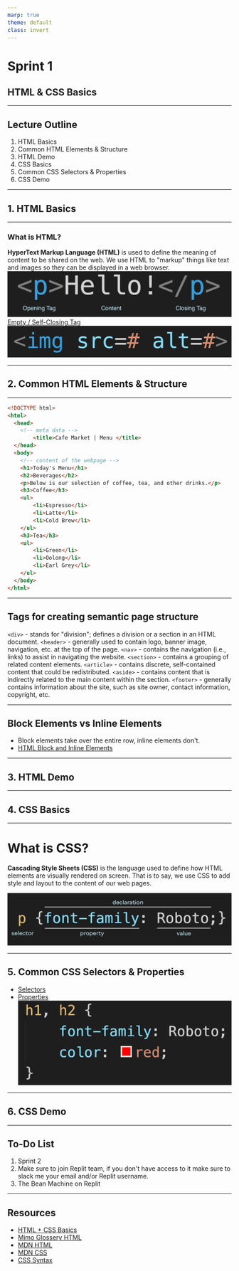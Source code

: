 ```yaml
---
marp: true
theme: default
class: invert
---
```


# Sprint 1
## HTML & CSS Basics

--- 

## Lecture Outline

1. HTML Basics
2. Common HTML Elements & Structure
3. HTML Demo
4. CSS Basics
5. Common CSS Selectors & Properties
6. CSS Demo

---

## 1. HTML Basics

---

### What is HTML?

**HyperText Markup Language (HTML)** is used to define the meaning of content to be shared on the web. We use HTML to "markup" things like text and images so they can be displayed in a web browser. 
![structure](./assets/structure.jpeg)
[Empty / Self-Closing Tag](https://developer.mozilla.org/en-US/docs/Glossary/Empty_element)
![emptyele](./assets/emptyele.png)

---

## 2. Common HTML Elements & Structure

---

```html
<!DOCTYPE html>
<html>
  <head>
    <!-- meta data -->
        <title>Cafe Market | Menu </title>
  </head>
  <body>
    <!-- content of the webpage -->
    <h1>Today's Menu</h1>
    <h2>Beverages</h2>
    <p>Below is our selection of coffee, tea, and other drinks.</p>
    <h3>Coffee</h3>
    <ul>
        <li>Espresso</li>
        <li>Latte</li>
        <li>Cold Brew</li>
    </ul>
    <h3>Tea</h3>
    <ul>
        <li>Green</li>
        <li>Oolong</li>
        <li>Earl Grey</li>
    </ul>
  </body>
</html>
```

---

## Tags for creating semantic page structure

`<div>` - stands for "division"; defines a division or a section in an HTML document.
`<header>` - generally used to contain logo, banner image, navigation, etc. at the top of the page.
`<nav>` - contains the navigation (i.e., links) to assist in navigating the website.
`<section>` - contains a grouping of related content elements.
`<article>` - contains discrete, self-contained content that could be redistributed. 
`<aside>` - contains content that is indirectly related to the main content within the section.
`<footer>` - generally contains information about the site, such as site owner, contact information, copyright, etc.

---

## Block Elements vs Inline Elements

* Block elements take over the entire row, inline elements don't.
* [HTML Block and Inline Elements](https://www.w3schools.com/html/html_blocks.asp)

---

## 3. HTML Demo

---

## 4. CSS Basics

---

# What is CSS?

**Cascading Style Sheets (CSS)** is the language used to define how HTML elements are visually rendered on screen. That is to say, we use CSS to add style and layout to the content of our web pages.

![cssStructure](./assets/cssStructure.png)

---

## 5. Common CSS Selectors & Properties

* [Selectors](https://developer.mozilla.org/en-US/docs/Web/CSS/CSS_Selectors)
* [Properties](https://css-tricks.com/almanac/properties/)
![css-rules](./assets/css-rules.png)

---

## 6. CSS Demo

---

## To-Do List
1. Sprint 2
2. Make sure to join Replit team, if you don't have access to it make sure to slack me your email and/or Replit username.
3. The Bean Machine on Replit

---

## Resources
* [HTML + CSS Basics](https://mimodocs.notion.site/HTML-CSS-Basics-609a1ed349e248b4b3c3c296b87c4817)
* [Mimo Glossery HTML](https://getmimo.com/glossary/html/attributes)
* [MDN HTML](https://developer.mozilla.org/en-US/docs/Web/HTML)
* [MDN CSS](https://developer.mozilla.org/en-US/docs/Web/CSS)
* [CSS Syntax](https://developer.mozilla.org/en-US/docs/Glossary/property/CSS)